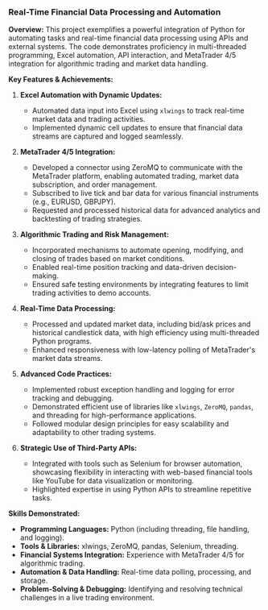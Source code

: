 

### **Real-Time Financial Data Processing and Automation**
  
**Overview:**
This project exemplifies a powerful integration of Python for automating tasks and real-time financial data processing using APIs and external systems. The code demonstrates proficiency in multi-threaded programming, Excel automation, API interaction, and MetaTrader 4/5 integration for algorithmic trading and market data handling.  

**Key Features & Achievements:**

1. **Excel Automation with Dynamic Updates:**
   - Automated data input into Excel using `xlwings` to track real-time market data and trading activities.
   - Implemented dynamic cell updates to ensure that financial data streams are captured and logged seamlessly.

2. **MetaTrader 4/5 Integration:**
   - Developed a connector using ZeroMQ to communicate with the MetaTrader platform, enabling automated trading, market data subscription, and order management.
   - Subscribed to live tick and bar data for various financial instruments (e.g., EURUSD, GBPJPY).
   - Requested and processed historical data for advanced analytics and backtesting of trading strategies.

3. **Algorithmic Trading and Risk Management:**
   - Incorporated mechanisms to automate opening, modifying, and closing of trades based on market conditions.
   - Enabled real-time position tracking and data-driven decision-making.
   - Ensured safe testing environments by integrating features to limit trading activities to demo accounts.

4. **Real-Time Data Processing:**
   - Processed and updated market data, including bid/ask prices and historical candlestick data, with high efficiency using multi-threaded Python programs.
   - Enhanced responsiveness with low-latency polling of MetaTrader's market data streams.

5. **Advanced Code Practices:**
   - Implemented robust exception handling and logging for error tracking and debugging.
   - Demonstrated efficient use of libraries like `xlwings`, `ZeroMQ`, `pandas`, and threading for high-performance applications.
   - Followed modular design principles for easy scalability and adaptability to other trading systems.

6. **Strategic Use of Third-Party APIs:**
   - Integrated with tools such as Selenium for browser automation, showcasing flexibility in interacting with web-based financial tools like YouTube for data visualization or monitoring.
   - Highlighted expertise in using Python APIs to streamline repetitive tasks.

**Skills Demonstrated:**
- **Programming Languages:** Python (including threading, file handling, and logging).
- **Tools & Libraries:** xlwings, ZeroMQ, pandas, Selenium, threading.
- **Financial Systems Integration:** Experience with MetaTrader 4/5 for algorithmic trading.
- **Automation & Data Handling:** Real-time data polling, processing, and storage.
- **Problem-Solving & Debugging:** Identifying and resolving technical challenges in a live trading environment.

